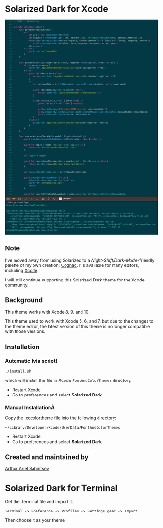 Solarized Dark for Xcode
========================

![Solarized Dark Screen Shot](https://github.com/ArtSabintsev/Solarized-Dark-for-Xcode/blob/master/Example.png?raw=true "Solarized Dark Screenshot")

## Note

I've moved away from using Solarized to a _Night-Shift/Dark-Mode_-friendly palette of my own creation; [Cognac](https://github.com/ArtSabintsev/Cognac). It's available for many editors, including [Xcode](https://github.com/ArtSabintsev/Cognac-Xcode).

I will still continue supporting this Solarized Dark theme for the Xcode community.

## Background
This theme works with Xcode 8, 9, and 10.

This theme used to work with Xcode 5, 6, and 7, but due to the changes to the theme editor, the latest version of this theme is no longer compatible with those versions.

## Installation

### Automatic (via script)
```
./install.sh
```

which will install the file in Xcode `FontAndColorThemes` directory.

- Restart Xcode
- Go to preferences and select **Solarized Dark**

### Manual InstallationÂ
Copy the .xccolortheme file into the following directory:

```
~/Library/Developer/Xcode/UserData/FontAndColorThemes
```

- Restart Xcode
- Go to preferences and select **Solarized Dark**

## Created and maintained by
[Arthur Ariel Sabintsev](http://www.sabintsev.com)


Solarized Dark for Terminal
========================

Get the .terminal file and import it.

```
Terminal -> Preference -> Profiles -> Settings gear -> Import
```

Then choose it as your theme.
